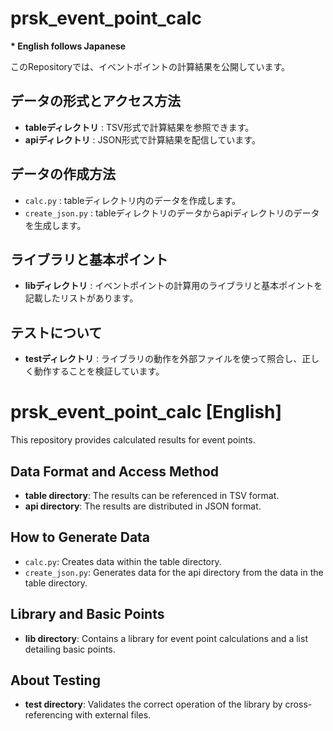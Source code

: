 # prsk_event_point_calc

**\* English follows Japanese**

このRepositoryでは、イベントポイントの計算結果を公開しています。

## データの形式とアクセス方法
- **tableディレクトリ** : TSV形式で計算結果を参照できます。
- **apiディレクトリ** : JSON形式で計算結果を配信しています。

## データの作成方法
- `calc.py` : tableディレクトリ内のデータを作成します。
- `create_json.py` : tableディレクトリのデータからapiディレクトリのデータを生成します。

## ライブラリと基本ポイント
- **libディレクトリ** : イベントポイントの計算用のライブラリと基本ポイントを記載したリストがあります。

## テストについて
- **testディレクトリ** : ライブラリの動作を外部ファイルを使って照合し、正しく動作することを検証しています。

# prsk_event_point_calc \[English]

This repository provides calculated results for event points.

## Data Format and Access Method
- **table directory**: The results can be referenced in TSV format.
- **api directory**: The results are distributed in JSON format.

## How to Generate Data
- `calc.py`: Creates data within the table directory.
- `create_json.py`: Generates data for the api directory from the data in the table directory.

## Library and Basic Points
- **lib directory**: Contains a library for event point calculations and a list detailing basic points.

## About Testing
- **test directory**: Validates the correct operation of the library by cross-referencing with external files.

